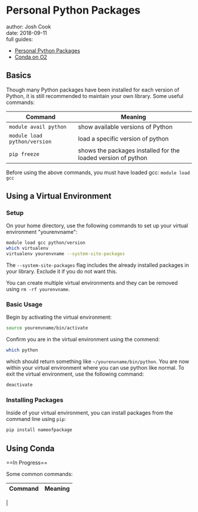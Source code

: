 # Personal Python Packages

author: Josh Cook  
date: 2018-09-11  
full guides: 
- [Personal Python Packages](https://wiki.rc.hms.harvard.edu/display/O2/Personal+Python+Packages)
- [Conda on O2](https://wiki.rc.hms.harvard.edu/display/O2/Conda+on+O2)


## Basics

Though many Python packages have been installed for each version of Python, it is still recommended to maintain your own library. Some useful commands:

| Command | Meaning |
|---------|---------|
| `module avail python` | show available versions of Python |
| `module load python/version` | load a specific version of python |
| `pip freeze` | shows the packages installed for the loaded version of python |

Before using the above commands, you must have loaded gcc: `module load gcc`


## Using a Virtual Environment

### Setup

On your home directory, use the following commands to set up your virtual environment "yourenvname":

```bash
module load gcc python/version
which virtualenv
virtualenv yourenvname --system-site-packages
```

The `--system-site-packages` flag includes the already installed packages in your library. Exclude it if you do not want this.  

You can create multiple virtual environments and they can be removed using `rm -rf yourenvname`.  

### Basic Usage

Begin by activating the virtual environment:

```bash
source yourenvname/bin/activate
```

Confirm you are in the virtual environment using the commend:
```bash
which python
```
which should return something like `~/yourenvname/bin/python`. You are now within your virtual environment where you can use python like normal. To exit the virtual environment, use the following command:
```bash
deactivate
```

### Installing Packages

Inside of your virtual environment, you can install packages from the command line using `pip`:
```bash
pip install nameofpackage
```


## Using Conda

==In Progress==

Some common commands:

| Command | Meaning |
|---------|---------|
| 